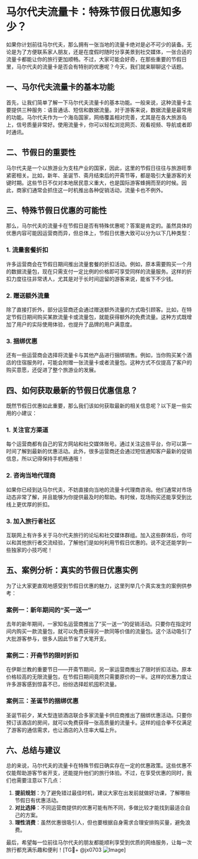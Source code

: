 # 马尔代夫流量卡：特殊节假日优惠知多少？

如果你计划前往马尔代夫，那么拥有一张当地的流量卡绝对是必不可少的装备。无论是为了方便联系家人朋友，还是在度假时随时分享美景到社交媒体，一张合适的流量卡都能让你的旅行更加顺畅。不过，大家可能会好奇，在那些重要的节假日里，马尔代夫的流量卡是否会有特别的优惠呢？今天，我们就来聊聊这个话题。

## 一、马尔代夫流量卡的基本功能

首先，让我们简单了解一下马尔代夫流量卡的基本功能。一般来说，这种流量卡主要提供三种服务：语音通话、短信和数据流量。对于游客来说，数据流量是最常用的功能。马尔代夫作为一个海岛国家，网络覆盖相对完善，尤其是在各大旅游岛上，信号质量非常好。使用流量卡，你可以轻松浏览网页、观看视频、导航或者即时通讯。

## 二、节假日的重要性

马尔代夫是一个以旅游业为支柱产业的国家，因此，这里的节假日往往与旅游旺季紧密相关。比如，新年、圣诞节、斋月结束后的开斋节等，都是吸引大量游客的关键时期。这些节日不仅对本地居民意义重大，也是国际游客蜂拥而至的时候。因此，商家们通常会抓住这一时机推出各种促销活动，流量卡也不例外。

## 三、特殊节假日优惠的可能性

那么，马尔代夫的流量卡在节假日是否有特殊优惠呢？答案是肯定的。虽然具体的优惠内容可能因运营商而异，但总体上，节假日优惠大致可以分为以下几种类型：

### 1. **流量套餐折扣**

许多运营商会在节假日期间推出流量套餐的折扣活动。例如，原本需要购买一个月的数据流量包，现在只需支付一定比例的价格即可享受同样的流量服务。这样的折扣力度往往非常诱人，尤其是对于长时间逗留的游客来说，能省下不少钱。

### 2. **赠送额外流量**

除了直接打折外，部分运营商还会通过赠送额外流量的方式吸引顾客。比如，在特定节假日期间购买某款流量卡或流量包，就能获得额外的免费流量。这种方式既增加了用户的实际使用体验，也提升了品牌的用户满意度。

### 3. **捆绑优惠**

还有一些运营商会选择将流量卡与其他产品进行捆绑销售。例如，当你购买某个酒店的住宿服务时，可能会附赠一张流量卡或者流量包。这种方式不仅提高了客户的购买意愿，还促进了整个旅游业的发展。

## 四、如何获取最新的节假日优惠信息？

既然节假日优惠如此重要，那么我们该如何获取最新的相关信息呢？以下是一些实用的小建议：

### 1. **关注官方渠道**

每个运营商都有自己的官方网站和社交媒体账号。通过关注这些平台，你可以第一时间了解到最新的优惠活动。此外，很多运营商还会通过短信通知客户最新的促销信息，所以记得保持手机畅通哦！

### 2. **咨询当地代理商**

如果你已经到达马尔代夫，不妨直接向当地的流量卡代理商咨询。他们通常对市场动态非常了解，并且能够为你提供最及时的帮助。有时候，现场购买还能享受到比线上更优厚的折扣。

### 3. **加入旅行者社区**

互联网上有许多关于马尔代夫旅行的论坛和社交媒体群组。加入这些群体后，你可以和其他旅行者交流经验，了解他们是如何利用节假日优惠的。说不定还能学到一些独家的小技巧呢！

## 五、案例分析：真实的节假日优惠实例

为了让大家更直观地感受到节假日优惠的魅力，这里列举几个真实发生的案例供参考：

### 案例一：新年期间的“买一送一”

去年的新年期间，一家知名运营商推出了“买一送一”的促销活动。只要你在指定时间内购买一款流量包，就可以免费获得另一款同等价值的流量包。这个活动吸引了大批游客参与，很多人因此节省了大笔开支。

### 案例二：开斋节的限时折扣

在伊斯兰教的重要节日——开斋节期间，另一家运营商推出了限时折扣活动。原本价格较高的无限流量包，在节假日期间竟然只需要原价的一半。这样的优惠力度让许多游客感到惊喜不已，纷纷选择趁机囤积流量。

### 案例三：圣诞节的捆绑优惠

圣诞节前夕，某大型连锁酒店联合多家流量卡供应商推出了捆绑优惠活动。只要你预订该酒店的房间，就可以免费获得一张高质量的流量卡。这样的组合拳不仅满足了游客的通信需求，也让酒店的入住率大幅上升。

## 六、总结与建议

总的来说，马尔代夫的流量卡在特殊节假日确实存在一定的优惠政策。这些优惠不仅能帮助游客节省开支，还能提升他们的旅行体验。不过，在享受优惠的同时，我们也需要注意以下几点：

1. **提前规划**：为了避免错过最佳时机，建议大家在出发前就做好功课，了解哪些节假日有优惠活动。
2. **对比选择**：不同运营商提供的优惠可能有所不同，多做比较才能找到最适合自己的方案。
3. **理性消费**：虽然优惠很吸引人，但也要根据自身需求合理安排购买量，避免浪费。

最后，希望每一位前往马尔代夫的朋友都能顺利享受到优质的网络服务，让每一次旅行都充满乐趣和便利！[TG💪+ @jx0703 ![Image](https://github.com/user-attachments/assets/dbca1d08-cadb-493c-b0ec-ad6f7a83f270)]